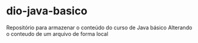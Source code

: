 # dio-java-basico
Repositório para armazenar o conteúdo do curso de Java básico
Alterando o conteudo de um arquivo de forma local